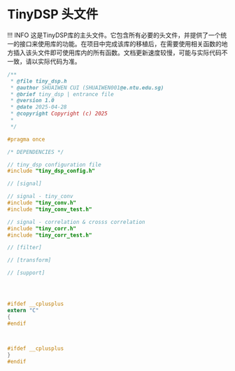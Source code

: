 # TinyDSP 头文件

!!! INFO
    这是TinyDSP库的主头文件。它包含所有必要的头文件，并提供了一个统一的接口来使用库的功能。在项目中完成该库的移植后，在需要使用相关函数的地方插入该头文件即可使用库内的所有函数。文档更新速度较慢，可能与实际代码不一致，请以实际代码为准。

```c
/**
 * @file tiny_dsp.h
 * @author SHUAIWEN CUI (SHUAIWEN001@e.ntu.edu.sg)
 * @brief tiny_dsp | entrance file
 * @version 1.0
 * @date 2025-04-28
 * @copyright Copyright (c) 2025
 *
 */

#pragma once

/* DEPENDENCIES */

// tiny_dsp configuration file
#include "tiny_dsp_config.h"

// [signal]

// signal - tiny_conv
#include "tiny_conv.h"
#include "tiny_conv_test.h"

// signal - correlation & crosss correlation
#include "tiny_corr.h"
#include "tiny_corr_test.h"

// [filter]

// [transform]

// [support]




#ifdef __cplusplus
extern "C"
{
#endif

    

#ifdef __cplusplus
}
#endif

```
